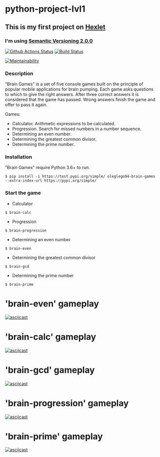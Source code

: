 # python-project-lvl1
## This is my first project on [Hexlet](https://ru.hexlet.io/)
### I'm using [Semantic Versioning 2.0.0](https://semver.org/)

[![Github Actions Status](https://github.com/oleglego94/python-project-lvl1/workflows/Python%20CI/badge.svg)](https://github.com/oleglego94/python-project-lvl1/actions)
[![Build Status](https://travis-ci.org/oleglego94/python-project-lvl1.svg?branch=master)](https://travis-ci.org/oleglego94/python-project-lvl1)

[![Maintainability](https://api.codeclimate.com/v1/badges/3484037c18398fc39afc/maintainability)](https://codeclimate.com/github/oleglego94/python-project-lvl1/maintainability)

### Description
"Brain Games" is a set of five console games built on the principle of popular mobile applications for brain pumping. Each game asks questions to which to give the right answers. After three correct answers it is considered that the game has passed. Wrong answers finish the game and offer to pass it again. 

Games:
- Calculator. Arithmetic expressions to be calculated.
- Progression. Search for missed numbers in a number sequence.
- Determining an even number.
- Determining the greatest common divisor.
- Determining the prime number.
### Installation
"Brain Games" require Python 3.6+ to run.
```
$ pip install -i https://test.pypi.org/simple/ oleglego94-brain-games --extra-index-url https://pypi.org/simple/
```
### Start the game
- Calculator
```
$ brain-calc
```
- Progression
```
$ brain-progression
```
- Determining an even number
```
$ brain-even
```
- Determining the greatest common divisor
```
$ brain-gcd
```
- Determining the prime number
```
$ brain-prime
```

# 'brain-even' gameplay

[![asciicast](https://asciinema.org/a/BzQ8aqnLfVgLKlqkk4W6CU3y3.svg)](https://asciinema.org/a/BzQ8aqnLfVgLKlqkk4W6CU3y3)

# 'brain-calc' gameplay

[![asciicast](https://asciinema.org/a/O8vX2kmdkzdRqaXiHXsTYO13f.svg)](https://asciinema.org/a/O8vX2kmdkzdRqaXiHXsTYO13f)

# 'brain-gcd' gameplay

[![asciicast](https://asciinema.org/a/6vBWMRq3Svr8IaHtiqtw7U4cm.svg)](https://asciinema.org/a/6vBWMRq3Svr8IaHtiqtw7U4cm)

# 'brain-progression' gameplay

[![asciicast](https://asciinema.org/a/m8hkE1WGuxjuhkm2eKM9PjZxU.svg)](https://asciinema.org/a/m8hkE1WGuxjuhkm2eKM9PjZxU)

# 'brain-prime' gameplay

[![asciicast](https://asciinema.org/a/ty9XZHickTh7c2fC1qbn6J3j6.svg)](https://asciinema.org/a/ty9XZHickTh7c2fC1qbn6J3j6)
